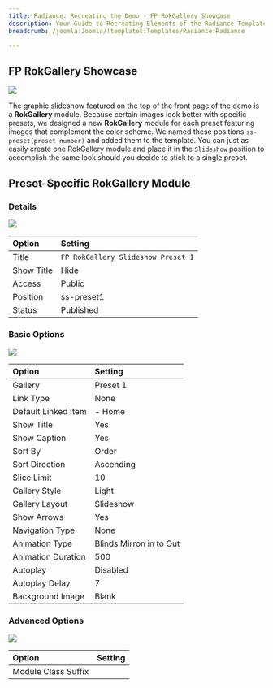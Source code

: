 ```yaml
---
title: Radiance: Recreating the Demo - FP RokGallery Showcase
description: Your Guide to Recreating Elements of the Radiance Template for Joomla
breadcrumb: /joomla:Joomla/!templates:Templates/Radiance:Radiance

---
```


FP RokGallery Showcase
-----

![][demo]

The graphic slideshow featured on the top of the front page of the demo is a **RokGallery** module. Because certain images look better with specific presets, we designed a new **RokGallery** module for each preset featuring images that complement the color scheme. We named these positions `ss-preset(preset number)` and added them to the template. You can just as easily create one RokGallery module and place it in the `Slideshow` position to accomplish the same look should you decide to stick to a single preset.

Preset-Specific RokGallery Module
-----

### Details

![][demo2]

| Option     | Setting                            |  
| :--------- | :--------------------------------- |  
| Title      | `FP RokGallery Slideshow Preset 1` |  
| Show Title | Hide                               |  
| Access     | Public                             |  
| Position   | ss-preset1                         |  
| Status     | Published                          |  

### Basic Options

![][demo3]

| Option              | Setting                 |  
| :------------------ | :---------------------- |  
| Gallery             | Preset 1                |  
| Link Type           | None                    |  
| Default Linked Item | - Home                  |  
| Show Title          | Yes                     |  
| Show Caption        | Yes                     |  
| Sort By             | Order                   |  
| Sort Direction      | Ascending               |  
| Slice Limit         | 10                      |  
| Gallery Style       | Light                   |  
| Gallery Layout      | Slideshow               |  
| Show Arrows         | Yes                     |  
| Navigation Type     | None                    |  
| Animation Type      | Blinds Mirron in to Out |  
| Animation Duration  | 500                     |  
| Autoplay            | Disabled                |  
| Autoplay Delay      | 7                       |  
| Background Image    | Blank                   |  

### Advanced Options

![][demo4]

| Option              | Setting |  
| :------------------ | :------ |  
| Module Class Suffix |         |  

[demo]: assets/demo_1.jpeg
[demo2]: assets/preset_1.jpeg
[demo3]: assets/preset_2.jpeg
[demo4]: assets/preset_3.jpeg
